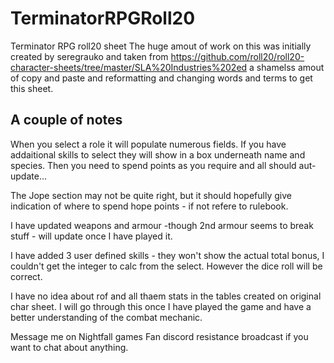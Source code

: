 # TerminatorRPGRoll20
Terminator RPG roll20 sheet
The huge amout of work on this was initially created by seregrauko and taken from https://github.com/roll20/roll20-character-sheets/tree/master/SLA%20Industries%202ed
a shamelss amout of copy and paste and reformatting and changing words and terms to get this sheet.

## A couple of notes
When you select a role it will populate numerous fields. If you have addaitional skills to select they will show in a box underneath name and species.
Then you need to spend points as you require and all should aut-update...

The Jope section may not be quite right, but it should hopefully give indication of where to spend hope points - if not refere to rulebook.

I have updated weapons and armour  -though 2nd armour seems to break stuff - will update once I have played it.

I have added 3 user defined skills  - they won't show the actual total bonus, I couldn't get the integer to calc from the select.  However the dice roll will be correct.

I have no idea about rof and all thaem stats in the tables created on original char sheet.  I will go through this once I have played the game and have a better understanding of the combat mechanic.  

Message me on Nightfall games Fan discord resistance broadcast if you want to chat about anything.

